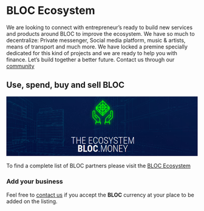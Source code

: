 # **BLOC Ecosystem**

We are looking to connect with entrepreneur’s ready to build new services and products around BLOC to improve the ecosystem. We have so much to decentralize: Private messenger, Social media platform, music & artists, means of transport and much more. We have locked a premine specially dedicated for this kind of projects and we are ready to help you with finance. Let’s build together a better future. Contact us through our [community](../about/Community.md)

## **Use, spend, buy and sell BLOC**

[![ECOSYSTEM](images/ecosystem/ecosystem1.png)](https://bloc.money/ecosystem)

To find a complete list of BLOC partners please visit the [BLOC Ecosystem](https://bloc.money/ecosystem)

### **Add your business**

Feel free to [contact us](Community.md) if you accept the **BLOC** currency at your place to be added on the listing.